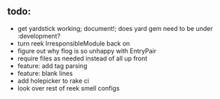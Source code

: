 todo:
---

* get yardstick working; document!; does yard gem need to be under :development?
* turn reek IrresponsibleModule back on
* figure out why flog is so unhappy with EntryPair
* require files as needed instead of all up front
* feature: add tag parsing
* feature: blank lines
* add holepicker to rake ci
* look over rest of reek smell configs

